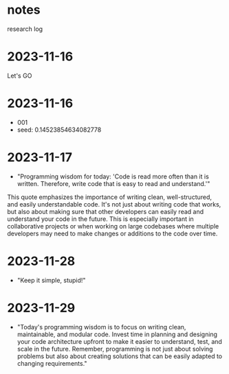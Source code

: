 # notes
research log
# 2023-11-16
Let's GO

# 2023-11-16
- 001
- seed: 0.14523854634082778

# 2023-11-17
- "Programming wisdom for today: 'Code is read more often than it is written. Therefore, write code that is easy to read and understand.'" 

This quote emphasizes the importance of writing clean, well-structured, and easily understandable code. It's not just about writing code that works, but also about making sure that other developers can easily read and understand your code in the future. This is especially important in collaborative projects or when working on large codebases where multiple developers may need to make changes or additions to the code over time.

# 2023-11-28
- "Keep it simple, stupid!"

# 2023-11-29
- "Today's programming wisdom is to focus on writing clean, maintainable, and modular code. Invest time in planning and designing your code architecture upfront to make it easier to understand, test, and scale in the future. Remember, programming is not just about solving problems but also about creating solutions that can be easily adapted to changing requirements."
